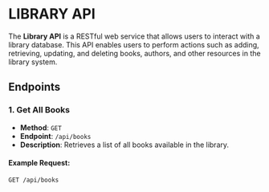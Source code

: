 # LIBRARY API

The **Library API** is a RESTful web service that allows users to interact with a library database. This API enables users to perform actions such as adding, retrieving, updating, and deleting books, authors, and other resources in the library system.

## Endpoints

### 1. **Get All Books**
- **Method**: `GET`
- **Endpoint**: `/api/books`
- **Description**: Retrieves a list of all books available in the library.

#### Example Request:
```bash
GET /api/books
